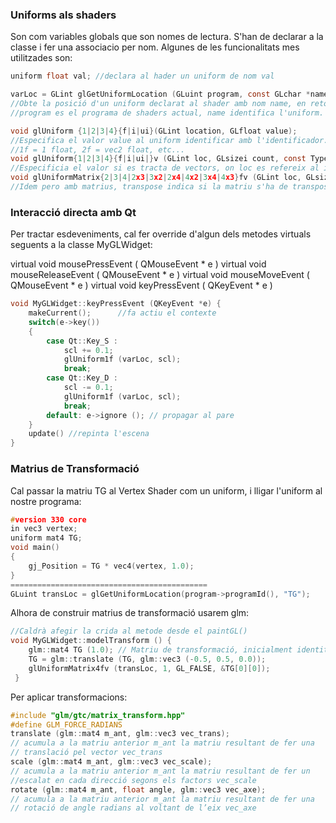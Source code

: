### Uniforms als shaders

Son com variables globals que son nomes de lectura. S'han de declarar a la classe i fer una associacio per nom. Algunes de les funcionalitats mes utilitzades son:

```c
uniform float val; //declara al hader un uniform de nom val

varLoc = GLint glGetUniformLocation (GLuint program, const GLchar *name);
//Obte la posició d'un uniform declarat al shader amb nom name, en retorna un identificador.
//program es el programa de shaders actual, name identifica l'uniform.

void glUniform {1|2|3|4}{f|i|ui}(GLint location, GLfloat value);
//Especifica el valor value al uniform identificar amb l'identificador.
//1f = 1 float, 2f = vec2 float, etc...
void glUniform{1|2|3|4}{f|i|ui|}v (GLint loc, GLsizei count, const Type *value);
//Especificia el valor si es tracta de vectors, on loc es refereix al id, count al nombre d'elements i *value al element [0] del vector.
void glUniformMatrix{2|3|4|2x3|3x2|2x4|4x2|3x4|4x3}fv (GLint loc, GLsizei count, GLboolean transpose, const GLfloat *value);
//Idem pero amb matrius, transpose indica si la matriu s'ha de transposar.

```

### Interacció directa amb Qt

Per tractar esdeveniments, cal fer override d'algun dels metodes virtuals seguents a la classe MyGLWidget:

virtual void mousePressEvent ( QMouseEvent * e )
virtual void mouseReleaseEvent ( QMouseEvent * e )
virtual void mouseMoveEvent ( QMouseEvent * e )
virtual void keyPressEvent ( QKeyEvent * e )

```c
void MyGLWidget::keyPressEvent (QKeyEvent *e) {
	makeCurrent();		//fa actiu el contexte
    switch(e->key())
    {
        case Qt::Key_S :
            scl += 0.1;
            glUniform1f (varLoc, scl);
            break;
        case Qt::Key_D :
            scl -= 0.1;
            glUniform1f (varLoc, scl);
            break;
        default: e->ignore (); // propagar al pare
    }
    update() //repinta l'escena
}
```



### Matrius de Transformació

Cal passar la matriu TG al Vertex Shader com un uniform, i lligar l'uniform al nostre programa:

```c
#version 330 core
in vec3 vertex;
uniform mat4 TG;
void main()
{
    gj_Position = TG * vec4(vertex, 1.0);
}
============================================
GLuint transLoc = glGetUniformLocation(program->programId(), "TG");
```

Alhora de construir matrius de transformació usarem glm:

```c
//Caldrà afegir la crida al metode desde el paintGL()
void MyGLWidget::modelTransform () {
	glm::mat4 TG (1.0); // Matriu de transformació, inicialment identitat
	TG = glm::translate (TG, glm::vec3 (-0.5, 0.5, 0.0));
	glUniformMatrix4fv (transLoc, 1, GL_FALSE, &TG[0][0]);
 }
```

Per aplicar transformacions:

```c
#include "glm/gtc/matrix_transform.hpp"
#define GLM_FORCE_RADIANS
translate (glm::mat4 m_ant, glm::vec3 vec_trans);
// acumula a la matriu anterior m_ant la matriu resultant de fer una
// translació pel vector vec_trans
scale (glm::mat4 m_ant, glm::vec3 vec_scale);
// acumula a la matriu anterior m_ant la matriu resultant de fer un 
//escalat en cada direcció segons els factors vec_scale
rotate (glm::mat4 m_ant, float angle, glm::vec3 vec_axe);
// acumula a la matriu anterior m_ant la matriu resultant de fer una
// rotació de angle radians al voltant de l’eix vec_axe

```

